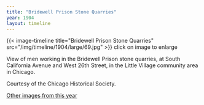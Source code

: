 ```yaml
---
title: "Bridewell Prison Stone Quarries"
year: 1904
layout: timeline
---
```


{{< image-timeline title="Bridewell Prison Stone Quarries" src="/img/timeline/1904/large/69.jpg" >}}
click on image to enlarge

View of men working in the Bridewell Prison stone quarries, at South California Avenue and West 26th Street, in the Little Village community area in Chicago. 

Courtesy of the Chicago Historical Society.

[Other images from this year](/historical/timeline/1904)